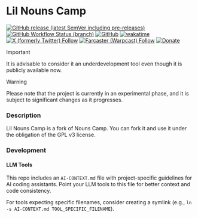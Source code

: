 # Lil Nouns Camp

[![GitHub release (latest SemVer including pre-releases)](https://img.shields.io/github/v/release/lilnouns/lilnouns-camp?include_prereleases)](https://github.com/lilnouns/lilnouns-camp/releases)
[![GitHub Workflow Status (branch)](https://img.shields.io/github/actions/workflow/status/lilnouns/lilnouns-camp/build.yml)](https://github.com/lilnouns/lilnouns-camp/actions/workflows/build.yml)
[![GitHub](https://img.shields.io/github/license/lilnouns/lilnouns-camp)](https://github.com/lilnouns/lilnouns-camp/blob/master/LICENSE)
[![wakatime](https://wakatime.com/badge/user/e5deb439-99d5-4eed-a6d9-8bbd124da45d/project/018cbc6b-6d46-4055-aa3e-bbb363752fdf.svg)](https://wakatime.com/badge/user/e5deb439-99d5-4eed-a6d9-8bbd124da45d/project/018cbc6b-6d46-4055-aa3e-bbb363752fdf)
[![X (formerly Twitter) Follow](https://img.shields.io/badge/follow-%40nekofar-ffffff?logo=x&style=flat)](https://x.com/nekofar)
[![Farcaster (Warpcast) Follow](https://img.shields.io/badge/follow-%40nekofar-855DCD.svg?logo=farcaster&logoColor=f5f5f5&style=flat)](https://warpcast.com/nekofar)
[![Donate](https://img.shields.io/badge/donate-nekofar.crypto-a2b9bc?logo=ethereum&logoColor=f5f5f5)](https://ud.me/nekofar.crypto)

> [!IMPORTANT]
> It is advisable to consider it an underdevelopment tool even though it is publicly available now.

> [!WARNING]
> Please note that the project is currently in an experimental phase, and it is subject to significant changes as it
> progresses.

### Description

Lil Nouns Camp is a fork of Nouns Camp. You can fork it and use it under the obligation of the GPL v3 license.

### Development

#### LLM Tools

This repo includes an `AI-CONTEXT.md` file with project-specific guidelines for AI coding assistants. Point your LLM tools to this file for better context and code consistency.

For tools expecting specific filenames, consider creating a symlink (e.g., `ln -s AI-CONTEXT.md TOOL_SPECIFIC_FILENAME`).
